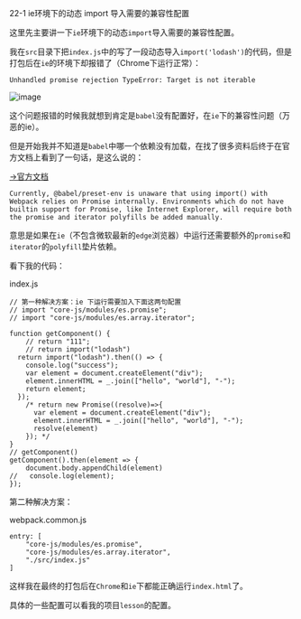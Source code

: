 22-1 ie环境下的动态 import 导入需要的兼容性配置

这里先主要讲一下`ie`环境下的动态`import`导入需要的兼容性配置。

我在`src`目录下把`index.js`中的写了一段动态导入`import('lodash')`的代码，但是打包后在`ie`的环境下却报错了（Chrome下运行正常）：

`Unhandled promise rejection TypeError: Target is not iterable`

![image](https://img.mukewang.com/szimg/5e6ca44e084e638f06610093.jpg)

这个问题报错的时候我就想到肯定是`babel`没有配置好，在`ie`下的兼容性问题（万恶的ie）。

但是开始我并不知道是`babel`中哪一个依赖没有加载，在找了很多资料后终于在官方文档上看到了一句话，是这么说的：

[->官方文档](https://babeljs.io/docs/en/babel-plugin-syntax-dynamic-import#working-with-webpack-and-babel-preset-env)

```
Currently, @babel/preset-env is unaware that using import() with Webpack relies on Promise internally. Environments which do not have builtin support for Promise, like Internet Explorer, will require both the promise and iterator polyfills be added manually.
```

意思是如果在`ie`（不包含微软最新的`edge`浏览器）中运行还需要额外的`promise`和`iterator`的`polyfill`垫片依赖。

看下我的代码：

index.js

```
// 第一种解决方案：ie 下运行需要加入下面这两句配置
// import "core-js/modules/es.promise";
// import "core-js/modules/es.array.iterator";

function getComponent() {
    // return "111";
    // return import("lodash")
  return import("lodash").then(() => {
    console.log("success");
    var element = document.createElement("div");
    element.innerHTML = _.join(["hello", "world"], "-");
    return element;
  });
    /* return new Promise((resolve)=>{
      var element = document.createElement("div");
      element.innerHTML = _.join(["hello", "world"], "-");
      resolve(element)
    }); */
}
// getComponent()
getComponent().then(element => {
    document.body.appendChild(element)
//   console.log(element);
});
```

第二种解决方案：

webpack.common.js

```
entry: [
    "core-js/modules/es.promise",
    "core-js/modules/es.array.iterator",
    "./src/index.js"
]
```

这样我在最终的打包后在`Chrome`和`ie`下都能正确运行`index.html`了。

具体的一些配置可以看我的项目`lesson`的配置。
